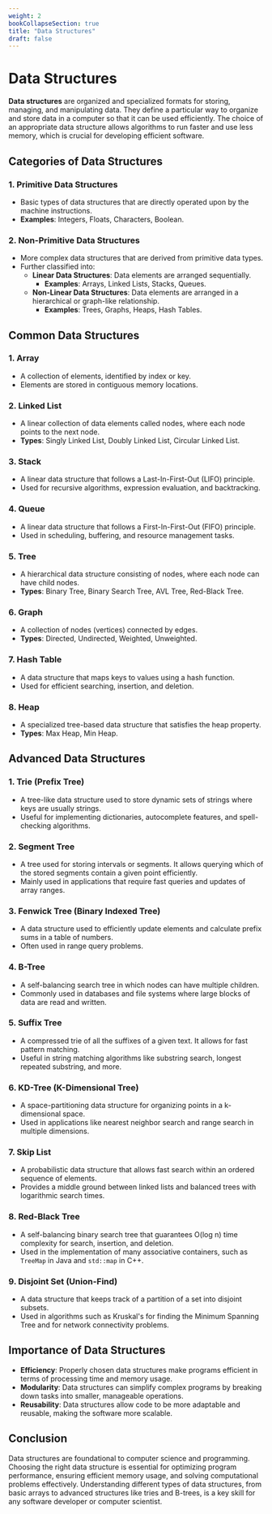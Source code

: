 ```yaml
---
weight: 2
bookCollapseSection: true
title: "Data Structures"
draft: false
---
```


# Data Structures

**Data structures** are organized and specialized formats for storing, managing, and manipulating data. They define a particular way to organize and store data in a computer so that it can be used efficiently. The choice of an appropriate data structure allows algorithms to run faster and use less memory, which is crucial for developing efficient software.

## Categories of Data Structures

### 1. Primitive Data Structures
- Basic types of data structures that are directly operated upon by the machine instructions.
- **Examples**: Integers, Floats, Characters, Boolean.

### 2. Non-Primitive Data Structures
- More complex data structures that are derived from primitive data types.
- Further classified into:
  - **Linear Data Structures**: Data elements are arranged sequentially.
    - **Examples**: Arrays, Linked Lists, Stacks, Queues.
  - **Non-Linear Data Structures**: Data elements are arranged in a hierarchical or graph-like relationship.
    - **Examples**: Trees, Graphs, Heaps, Hash Tables.

## Common Data Structures

### 1. Array
- A collection of elements, identified by index or key.
- Elements are stored in contiguous memory locations.

### 2. Linked List
- A linear collection of data elements called nodes, where each node points to the next node.
- **Types**: Singly Linked List, Doubly Linked List, Circular Linked List.

### 3. Stack
- A linear data structure that follows a Last-In-First-Out (LIFO) principle.
- Used for recursive algorithms, expression evaluation, and backtracking.

### 4. Queue
- A linear data structure that follows a First-In-First-Out (FIFO) principle.
- Used in scheduling, buffering, and resource management tasks.

### 5. Tree
- A hierarchical data structure consisting of nodes, where each node can have child nodes.
- **Types**: Binary Tree, Binary Search Tree, AVL Tree, Red-Black Tree.

### 6. Graph
- A collection of nodes (vertices) connected by edges.
- **Types**: Directed, Undirected, Weighted, Unweighted.

### 7. Hash Table
- A data structure that maps keys to values using a hash function.
- Used for efficient searching, insertion, and deletion.

### 8. Heap
- A specialized tree-based data structure that satisfies the heap property.
- **Types**: Max Heap, Min Heap.

## Advanced Data Structures

### 1. Trie (Prefix Tree)
- A tree-like data structure used to store dynamic sets of strings where keys are usually strings.
- Useful for implementing dictionaries, autocomplete features, and spell-checking algorithms.

### 2. Segment Tree
- A tree used for storing intervals or segments. It allows querying which of the stored segments contain a given point efficiently.
- Mainly used in applications that require fast queries and updates of array ranges.

### 3. Fenwick Tree (Binary Indexed Tree)
- A data structure used to efficiently update elements and calculate prefix sums in a table of numbers.
- Often used in range query problems.

### 4. B-Tree
- A self-balancing search tree in which nodes can have multiple children.
- Commonly used in databases and file systems where large blocks of data are read and written.

### 5. Suffix Tree
- A compressed trie of all the suffixes of a given text. It allows for fast pattern matching.
- Useful in string matching algorithms like substring search, longest repeated substring, and more.

### 6. KD-Tree (K-Dimensional Tree)
- A space-partitioning data structure for organizing points in a k-dimensional space.
- Used in applications like nearest neighbor search and range search in multiple dimensions.

### 7. Skip List
- A probabilistic data structure that allows fast search within an ordered sequence of elements.
- Provides a middle ground between linked lists and balanced trees with logarithmic search times.

### 8. Red-Black Tree
- A self-balancing binary search tree that guarantees O(log n) time complexity for search, insertion, and deletion.
- Used in the implementation of many associative containers, such as `TreeMap` in Java and `std::map` in C++.

### 9. Disjoint Set (Union-Find)
- A data structure that keeps track of a partition of a set into disjoint subsets.
- Used in algorithms such as Kruskal's for finding the Minimum Spanning Tree and for network connectivity problems.

## Importance of Data Structures

- **Efficiency**: Properly chosen data structures make programs efficient in terms of processing time and memory usage.
- **Modularity**: Data structures can simplify complex programs by breaking down tasks into smaller, manageable operations.
- **Reusability**: Data structures allow code to be more adaptable and reusable, making the software more scalable.

## Conclusion

Data structures are foundational to computer science and programming. Choosing the right data structure is essential for optimizing program performance, ensuring efficient memory usage, and solving computational problems effectively. Understanding different types of data structures, from basic arrays to advanced structures like tries and B-trees, is a key skill for any software developer or computer scientist.
